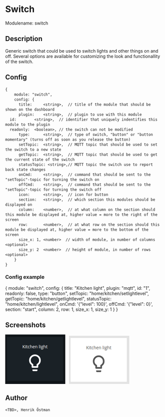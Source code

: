 # Switch

Modulename: switch


## Description

Generic switch that could be used to switch lights and other things on and off.
Several options are available for customizing the look and functionallity of the switch.

## Config

    {
        module: "switch",
        config: {
          title:     <string>,  // title of the module that should be shown on the dashboard
          plugin:    <string>,  // plugin to use with this module
	  id:        <string>,  // identifier that uniquely indentifies this module to the plugin
	  readonly:  <boolean>, // the switch can not be modified
          type:      <string>,  // type of switch, "button" or "button momentary" (turns off as soon as you release the button)
          setTopic:  <string>,  // MQTT topic that should be used to set the switch to a new state
          getTopic:  <string>,  // MQTT topic that should be used to get the current state of the switch
          statusTopic: <string>,// MQTT topic the switch use to report back state changes
          onCmd:     <string>,  // command that should be sent to the "setTopic"-topic for turning the switch on
          offCmd:    <string>,  // command that should be sent to the "setTopic"-topic for turning the switch off
          icon:      <string>,  // icon for button
          section:   <string>,  // which section this modules should be displayed on
          column:    <number>,  // at what column on the section should this module be displayed at, higher value = more to the right of the screen
          row:       <number>,  // at what row on the section should this module be displayed at, higher value = more to the bottom of the screen
          size_x: 1, <number>  // width of module, in number of columns <optional>
          size_y: 2  <number>  // height of module, in number of rows <optional>
        }
    }


### Config example

{
        module: "switch",
        config: {
          title: "Kitchen light",
          plugin: "mqtt",
          id: "1",
          readonly: false,
          type: "button",
          setTopic: "home/kitchen/setlightlevel",
          getTopic: "home/kitchen/getlightlevel",
          statusTopic: "home/kitchen/lightlevel",
          onCmd: '{"level": 100}',
          offCmd: '{"level": 0}',
          section: "start",
          column: 2,
          row: 1,
          size_x: 1,
          size_y: 1
        }
      }

## Screenshots

![switch with dark theme](doc/switch-dark.png "Switch - dark theme") &nbsp; ![switch with light theme](doc/switch-light.png "Switch - light theme")


## Author

    <TBD>, Henrik Östman
